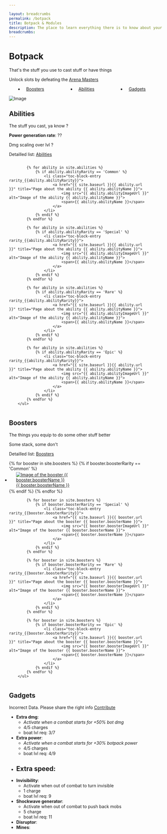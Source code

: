 ```yaml
---

layout: breadcrumbs
permalink: /botpack
title: Botpack & Modules
description: The place to learn everything there is to know about your Botpack and its Modules!
breadcrumbs:
---
```


# Botpack

<div markdown="1" class=" ghcms ghcms-intro">

That's the stuff you use to cast stuff or have things

Unlock slots by defeating the [Arena Masters](https://www.botworld.wiki/arena-masters)

</div>

<div class="botpack">
	<ul class="toc-block-list links">
	    <li class="toc-block-entry"><a href="https://www.botworld.wiki/botpack#boosters">Boosters</a></li>
	    <li class="toc-block-entry"><a href="https://www.botworld.wiki/botpack#abilities">Abilities</a></li>
	    <li class="toc-block-entry"><a href="https://www.botworld.wiki/botpack#gadgets">Gadgets</a></li>
	 </ul>
</div>

![Image](https://cdn.discordapp.com/attachments/917809790284079114/921889201379758101/Screenshot_20211218-231814_Botworld.jpg)



## Abilities

<div markdown="1" class=" ghcms ghcms-abilities">

The stuff you cast, ya know ?

**Power generation rate**: ??

Dmg scaling over lvl ?

Detailled list: [Abilities](https://www.botworld.wiki/abilities)

</div>

<style type="text/css">

	.botpack .toc-block-list{
		padding: 0px;
		display: flex;
		flex-wrap: wrap;
		flex-direction: row;
		padding: 0 40px 0 0px;
	}
	.botpack .toc-block-entry {
		flex-grow: 1;
		min-width: 50px;
		max-width: 300px;
		width:  auto;
		padding: 0 20px;
		margin: 3px;
	}
	.botpack .toc-block-entry img {margin-right: 10px;}

	.toc-block-list.links { padding: 0px; }
	.toc-block-list.links .toc-block-entry{
		margin: 0 auto;
		flex-grow: 0;
		padding: 0 10px;
	}
</style>


<div class="botpack">
        <ul class="toc-block-list">

            {% for ability in site.abilities %}
                {% if ability.abilityRarity == 'Common' %}
                    <li class="toc-block-entry rarity_{{ability.abilityRarity}}">
                        <a href="{{ site.baseurl }}{{ ability.url }}" title="Page about the ability {{ ability.abilityName }}">
                            <img src="{{ ability.abilityImageUrl }}" alt="Image of the ability {{ ability.abilityName }}">
                            <span>{{ ability.abilityName }}</span>
                        </a>
                    </li>
                {% endif %}
            {% endfor %}

            {% for ability in site.abilities %}
                {% if ability.abilityRarity == 'Special' %}
                    <li class="toc-block-entry rarity_{{ability.abilityRarity}}">
                        <a href="{{ site.baseurl }}{{ ability.url }}" title="Page about the ability {{ ability.abilityName }}">
                            <img src="{{ ability.abilityImageUrl }}" alt="Image of the ability {{ ability.abilityName }}">
                            <span>{{ ability.abilityName }}</span>
                        </a>
                    </li>
                {% endif %}
            {% endfor %}

            {% for ability in site.abilities %}
                {% if ability.abilityRarity == 'Rare' %}
                    <li class="toc-block-entry rarity_{{ability.abilityRarity}}">
                        <a href="{{ site.baseurl }}{{ ability.url }}" title="Page about the ability {{ ability.abilityName }}">
                            <img src="{{ ability.abilityImageUrl }}" alt="Image of the ability {{ ability.abilityName }}">
                            <span>{{ ability.abilityName }}</span>
                        </a>
                    </li>
                {% endif %}
            {% endfor %}

            {% for ability in site.abilities %}
                {% if ability.abilityRarity == 'Epic' %}
                    <li class="toc-block-entry rarity_{{ability.abilityRarity}}">
                        <a href="{{ site.baseurl }}{{ ability.url }}" title="Page about the ability {{ ability.abilityName }}">
                            <img src="{{ ability.abilityImageUrl }}" alt="Image of the ability {{ ability.abilityName }}">
                            <span>{{ ability.abilityName }}</span>
                        </a>
                    </li>
                {% endif %}
            {% endfor %}
        </ul>

</div>




## Boosters


<div markdown="1" class=" ghcms ghcms-boosters">

The things you equip to do some other stuff better

Some stack, some don't

Detailled list: [Boosters](https://www.botworld.wiki/boosters)


</div>

<div class="botpack">
        <ul class="toc-block-list">
            {% for booster in site.boosters %}
                {% if booster.boosterRarity == 'Common' %}
                    <li class="toc-block-entry rarity_{{booster.boosterRarity}}">
                        <a href="{{ site.baseurl }}{{ booster.url }}" title="Page about the booster {{ booster.boosterName }}">
                            <img src="{{ booster.boosterImageUrl }}" alt="Image of the booster {{ booster.boosterName }}">
                            <span>{{ booster.boosterName }}</span>
                        </a>
                    </li>
                {% endif %}
            {% endfor %}

            {% for booster in site.boosters %}
                {% if booster.boosterRarity == 'Special' %}
                    <li class="toc-block-entry rarity_{{booster.boosterRarity}}">
                        <a href="{{ site.baseurl }}{{ booster.url }}" title="Page about the booster {{ booster.boosterName }}">
                            <img src="{{ booster.boosterImageUrl }}" alt="Image of the booster {{ booster.boosterName }}">
                            <span>{{ booster.boosterName }}</span>
                        </a>
                    </li>
                {% endif %}
            {% endfor %}

            {% for booster in site.boosters %}
                {% if booster.boosterRarity == 'Rare' %}
                    <li class="toc-block-entry rarity_{{booster.boosterRarity}}">
                        <a href="{{ site.baseurl }}{{ booster.url }}" title="Page about the booster {{ booster.boosterName }}">
                            <img src="{{ booster.boosterImageUrl }}" alt="Image of the booster {{ booster.boosterName }}">
                            <span>{{ booster.boosterName }}</span>
                        </a>
                    </li>
                {% endif %}
            {% endfor %}

            {% for booster in site.boosters %}
                {% if booster.boosterRarity == 'Epic' %}
                    <li class="toc-block-entry rarity_{{booster.boosterRarity}}">
                        <a href="{{ site.baseurl }}{{ booster.url }}" title="Page about the booster {{ booster.boosterName }}">
                            <img src="{{ booster.boosterImageUrl }}" alt="Image of the booster {{ booster.boosterName }}">
                            <span>{{ booster.boosterName }}</span>
                        </a>
                    </li>
                {% endif %}
            {% endfor %}
        </ul>

</div>

## Gadgets


<div markdown="1" class=" ghcms ghcms-gadgets">

Incorrect Data. Please share the right info [Contribute](/contribute#tbw)

- **Extra dmg**:
	- *Activate when a combat starts for +50% bot dmg* 
	- 4/5 charges
	- boat lvl req: 3/7
- **Extra power**:
	- *Activate when a combat starts for +30% botpack power* 
	- 4/5 charges
	- boat lvl req: 4/9
- **Extra speed**:
	-
- **Invisibility**:
	- Activate when out of combat to turn invisible
	- 1 charge
	- boat lvl req: 9
- **Shockwave generator**:
	- Activate when out of combat to push back mobs
	- 5 charge
	- boat lvl req: 11
- **Disruptor**:
- **Mines**:
</div>


